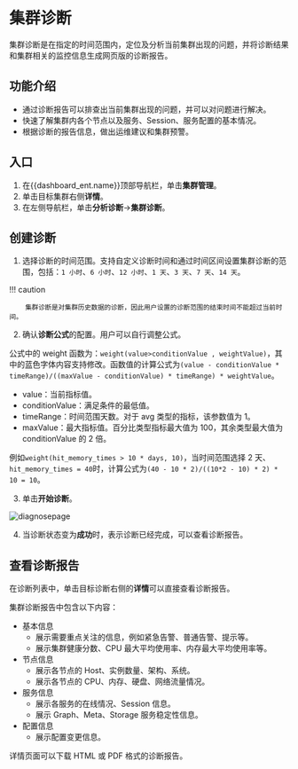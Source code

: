 # 集群诊断

集群诊断是在指定的时间范围内，定位及分析当前集群出现的问题，并将诊断结果和集群相关的监控信息生成网页版的诊断报告。

## 功能介绍

- 通过诊断报告可以排查出当前集群出现的问题，并可以对问题进行解决。
- 快速了解集群内各个节点以及服务、Session、服务配置的基本情况。
- 根据诊断的报告信息，做出运维建议和集群预警。

## 入口

1. 在{{dashboard_ent.name}}顶部导航栏，单击**集群管理**。
2. 单击目标集群右侧**详情**。
3. 在左侧导航栏，单击**分析诊断**->**集群诊断**。

## 创建诊断

1. 选择诊断的时间范围。支持自定义诊断时间和通过时间区间设置集群诊断的范围，包括：`1 小时`、`6 小时`、`12 小时`、`1 天`、`3 天`、`7 天`、`14 天`。

  !!! caution

        集群诊断是对集群历史数据的诊断，因此用户设置的诊断范围的结束时间不能超过当前时间。

2. 确认**诊断公式**的配置。用户可以自行调整公式。

  公式中的 weight 函数为：`weight(value>conditionValue , weightValue)`，其中的蓝色字体内容支持修改。函数值的计算公式为`(value - conditionValue * timeRange)/((maxValue - conditionValue) * timeRange) * weightValue`。
  
  - value：当前指标值。
  - conditionValue：满足条件的最低值。
  - timeRange：时间范围天数。对于 avg 类型的指标，该参数值为 1。
  - maxValue：最大指标值。百分比类型指标最大值为 100，其余类型最大值为 conditionValue 的 2 倍。
  
  例如`weight(hit_memory_times > 10 * days, 10)`，当时间范围选择 2 天、`hit_memory_times = 40`时，计算公式为`(40 - 10 * 2)/((10*2 - 10) * 2) * 10 = 10`。

3. 单击**开始诊断**。

  ![diagnosepage](https://docs-cdn.nebula-graph.com.cn/figures/cluster_diagnose_230327_cn.png)

4. 当诊断状态变为**成功**时，表示诊断已经完成，可以查看诊断报告。

## 查看诊断报告

在诊断列表中，单击目标诊断右侧的**详情**可以直接查看诊断报告。

集群诊断报告中包含以下内容：

- 基本信息
  - 展示需要重点关注的信息，例如紧急告警、普通告警、提示等。
  - 展示集群健康分数、CPU 最大平均使用率、内存最大平均使用率等。
- 节点信息
  - 展示各节点的 Host、实例数量、架构、系统。
  - 展示各节点的 CPU、内存、硬盘、网络流量情况。
- 服务信息
  - 展示各服务的在线情况、Session 信息。
  - 展示 Graph、Meta、Storage 服务稳定性信息。
- 配置信息
  - 展示配置变更信息。

详情页面可以下载 HTML 或 PDF 格式的诊断报告。
